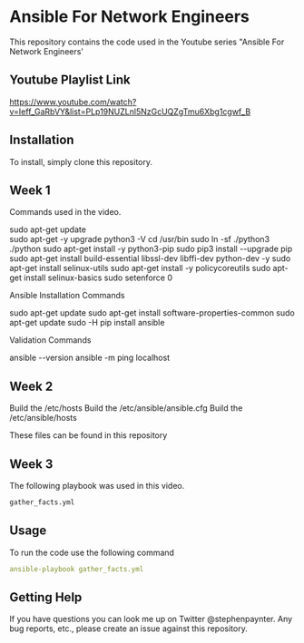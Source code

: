 # Ansible For Network Engineers

This repository contains the code used in the Youtube series "Ansible For Network Engineers'

## Youtube Playlist Link

https://www.youtube.com/watch?v=Ieff_GaRbVY&list=PLp19NUZLnl5NzGcUQZgTmu6Xbg1cgwf_B

## Installation

To install, simply clone this repository. 

## Week 1

Commands used in the video.

sudo apt-get update  
sudo apt-get -y upgrade
python3 -V
cd /usr/bin
sudo ln -sf ./python3 ./python
sudo apt-get install -y python3-pip
sudo pip3 install --upgrade pip
sudo apt-get install build-essential libssl-dev libffi-dev python-dev -y
sudo apt-get install selinux-utils
sudo apt-get install -y policycoreutils
sudo apt-get install selinux-basics
sudo setenforce 0


Ansible Installation Commands

sudo apt-get update
sudo apt-get install software-properties-common
sudo apt-get update
sudo -H pip install ansible

Validation Commands

ansible --version
ansible -m ping localhost

## Week 2

Build the /etc/hosts
Build the /etc/ansible/ansible.cfg
Build the /etc/ansible/hosts

These files can be found in this repository

## Week 3

The following playbook was used in this video.

```bash
gather_facts.yml
```

## Usage

To run the code use the following command

```yaml
ansible-playbook gather_facts.yml
```
## Getting Help

If you have questions you can look me up on Twitter @stephenpaynter.
Any bug reports, etc., please create an issue against this repository.
